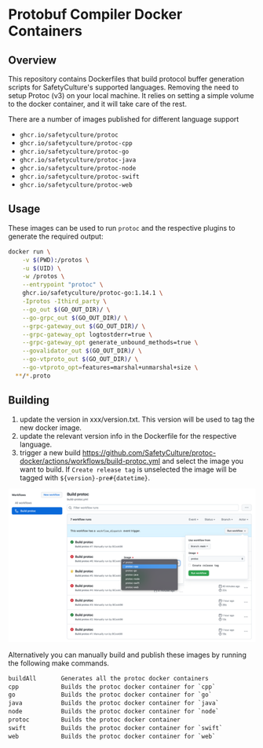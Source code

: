 # Protobuf Compiler Docker Containers

## Overview

This repository contains Dockerfiles that build protocol buffer generation scripts for SafetyCulture's supported languages. Removing the need to setup Protoc (v3) on your local machine. It relies on setting a simple volume to the docker container, and it will take care of the rest.

There are a number of images published for different language support

- `ghcr.io/safetyculture/protoc`
- `ghcr.io/safetyculture/protoc-cpp`
- `ghcr.io/safetyculture/protoc-go`
- `ghcr.io/safetyculture/protoc-java`
- `ghcr.io/safetyculture/protoc-node`
- `ghcr.io/safetyculture/protoc-swift`
- `ghcr.io/safetyculture/protoc-web`

## Usage

These images can be used to run `protoc` and the respective plugins to generate the required output:

```sh
docker run \
	-v $(PWD):/protos \
	-u $(UID) \
	-w /protos \
	--entrypoint "protoc" \
	ghcr.io/safetyculture/protoc-go:1.14.1 \
	-Iprotos -Ithird_party \
	--go_out $(GO_OUT_DIR)/ \
	--go-grpc_out $(GO_OUT_DIR)/ \
	--grpc-gateway_out $(GO_OUT_DIR)/ \
	--grpc-gateway_opt logtostderr=true \
	--grpc-gateway_opt generate_unbound_methods=true \
	--govalidator_out $(GO_OUT_DIR)/ \
	--go-vtproto_out $(GO_OUT_DIR)/ \
	--go-vtproto_opt=features=marshal+unmarshal+size \
  **/*.proto
```

## Building

1. update the version in xxx/version.txt. This version will be used to tag the new docker image.
1. update the relevant version info in the Dockerfile for the respective language.
1. trigger a new build https://github.com/SafetyCulture/protoc-docker/actions/workflows/build-protoc.yml and select the image you want to build.
If `Create release tag` is unselected the image will be tagged with `${version}-pre#{datetime}`.

![docs/example.png](docs/example.png)

Alternatively you can manually build and publish these images by running the following make commands.

```txt
buildAll       Generates all the protoc docker containers
cpp            Builds the protoc docker container for `cpp`
go             Builds the protoc docker container for `go`
java           Builds the protoc docker container for `java`
node           Builds the protoc docker container for `node`
protoc         Builds the protoc docker container
swift          Builds the protoc docker container for `swift`
web            Builds the protoc docker container for `web`
```
